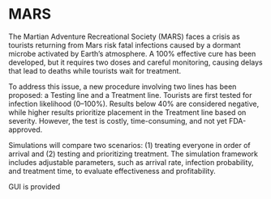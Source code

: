 # MARS
The Martian Adventure Recreational Society (MARS) faces a crisis as tourists returning from Mars risk fatal infections caused by a dormant microbe activated by Earth’s atmosphere. A 100% effective cure has been developed, but it requires two doses and careful monitoring, causing delays that lead to deaths while tourists wait for treatment.

To address this issue, a new procedure involving two lines has been proposed: a Testing line and a Treatment line. Tourists are first tested for infection likelihood (0–100%). Results below 40% are considered negative, while higher results prioritize placement in the Treatment line based on severity. However, the test is costly, time-consuming, and not yet FDA-approved.

Simulations will compare two scenarios: (1) treating everyone in order of arrival and (2) testing and prioritizing treatment. The simulation framework includes adjustable parameters, such as arrival rate, infection probability, and treatment time, to evaluate effectiveness and profitability.

GUI is provided
